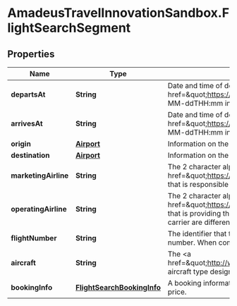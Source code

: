 # AmadeusTravelInnovationSandbox.FlightSearchSegment

## Properties
Name | Type | Description | Notes
------------ | ------------- | ------------- | -------------
**departsAt** | **String** | Date and time of departure at the origin, in &lt;a href&#x3D;\&quot;https://en.wikipedia.org/wiki/ISO_8601\&quot;&gt;ISO 8601&lt;/a&gt;  date format yyyy-MM-ddTHH:mm in the local time at the origin airport | 
**arrivesAt** | **String** | Date and time of departure at the destination, in &lt;a href&#x3D;\&quot;https://en.wikipedia.org/wiki/ISO_8601\&quot;&gt;ISO 8601&lt;/a&gt;  date format yyyy-MM-ddTHH:mm in the local time at the destination airport | 
**origin** | [**Airport**](Airport.md) | Information on the origin airport, from which this flight departs | 
**destination** | [**Airport**](Airport.md) | Information on the destination airport, at which this flight arrives | 
**marketingAirline** | **String** | The 2 character alphanumeric &lt;a href&#x3D;\&quot;https://en.wikipedia.org/wiki/Airline_codes\&quot;&gt;IATA airline code&lt;/a&gt; of the airline that is responsible for the traveller this flight | 
**operatingAirline** | **String** | The 2 character alphanumeric &lt;a href&#x3D;\&quot;https://en.wikipedia.org/wiki/Airline_codes\&quot;&gt;IATA airline code&lt;/a&gt; of the airline that is providing the aircraft for this flight. Note that in the USA, if the marketing and operating carrier are different, you are legally required to display this in your application. | 
**flightNumber** | **String** | The identifier that the airline uses for this flight route. This is most commonly - but not always - a number. When combined with the airline and date, it identifies an individual aircraft&#39;s flight | 
**aircraft** | **String** | The &lt;a href&#x3D;\&quot;http://www.jacanaent.com/JacTechLib/07Aviation/AircraftTypeCodes.txt\&quot;&gt;IATA aircraft type designator&lt;/a&gt; of aircraft that will be used for this flight | [optional] 
**bookingInfo** | [**FlightSearchBookingInfo**](FlightSearchBookingInfo.md) | A booking information object with additional details about how the quality of this flight at the given price. | 



